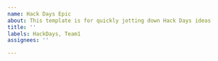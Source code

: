 ```yaml
---
name: Hack Days Epic
about: This template is for quickly jotting down Hack Days ideas
title: ''
labels: HackDays, Team1
assignees: ''

---
```



